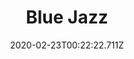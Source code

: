 ---
templateKey: blog-post
featuredpost: false
date: 2020-02-23T00:22:22.711Z
title: Blue Jazz
description: The flower grows in a sphere to invite as many butterflies as possible.
type: flower
sellPrice: 50
energy: 45
health: 20
featuredimage: /img/Blue_Jazz.png
tags:
  - Spring
  - edible
  - flower
  - Lucky Lunch
  - honey
---